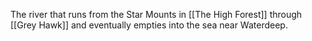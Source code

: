 The river that runs from the Star Mounts in [[The High Forest]] through [[Grey Hawk]] and eventually empties into the sea near Waterdeep.  